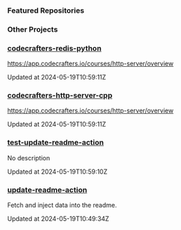 ### Featured Repositories

### Other Projects

<!-- Featured Repositories Start -->
### [codecrafters-redis-python](https://github.com/notweerdmonk/codecrafters-redis-python)

https://app.codecrafters.io/courses/http-server/overview

Updated at 2024-05-19T10:59:11Z

### [codecrafters-http-server-cpp](https://github.com/notweerdmonk/codecrafters-http-server-cpp)

https://app.codecrafters.io/courses/http-server/overview

Updated at 2024-05-19T10:59:11Z

### [test-update-readme-action](https://github.com/notweerdmonk/test-update-readme-action)

No description

Updated at 2024-05-19T10:59:10Z

### [update-readme-action](https://github.com/notweerdmonk/update-readme-action)

Fetch and inject data into the readme.

Updated at 2024-05-19T10:49:34Z


<!-- Featured Repositories End -->